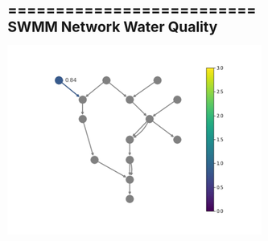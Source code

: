 ==========================
SWMM Network Water Quality
==========================

![Alt text](docs/img/swmmnetwork.gif "solver animation")


